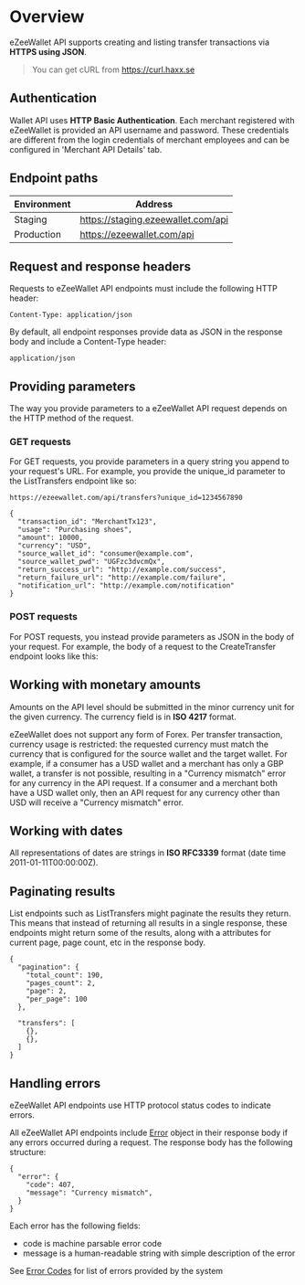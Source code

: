 # Overview

eZeeWallet API supports creating and listing transfer transactions via **HTTPS using JSON**.

> You can get cURL from <a href='https://curl.haxx.se'>https://curl.haxx.se</a>

## Authentication

Wallet API uses **HTTP Basic Authentication**. Each merchant registered with eZeeWallet is provided an API username and password. These credentials are different from the login credentials of merchant employees and can be configured in 'Merchant API Details' tab.

## Endpoint paths

| Environment | Address                            |
|-------------|------------------------------------|
| Staging     | https://staging.ezeewallet.com/api |
| Production  | https://ezeewallet.com/api         |

## Request and response headers

Requests to eZeeWallet API endpoints must include the following HTTP header:

`Content-Type: application/json`

By default, all endpoint responses provide data as JSON in the response body and include a Content-Type header:

`application/json`

## Providing parameters

The way you provide parameters to a eZeeWallet API request depends on the HTTP method of the request.

### GET requests

For GET requests, you provide parameters in a query string you append to your request's URL. For example, you provide the unique_id parameter to the ListTransfers endpoint like so:

`https://ezeewallet.com/api/transfers?unique_id=1234567890`

```shell
{
  "transaction_id": "MerchantTx123",
  "usage": "Purchasing shoes",
  "amount": 10000,
  "currency": "USD",
  "source_wallet_id": "consumer@example.com",
  "source_wallet_pwd": "UGFzc3dvcmQx",
  "return_success_url": "http://example.com/success",
  "return_failure_url": "http://example.com/failure",
  "notification_url": "http://example.com/notification"
}
```

### POST requests

For POST requests, you instead provide parameters as JSON in the body of your request. For example, the body of a request to the CreateTransfer endpoint looks like this:

## Working with monetary amounts

Amounts on the API level should be submitted in the minor currency unit for the given currency.
The currency field is in **ISO 4217** format.

eZeeWallet does not support any form of Forex. Per transfer transaction, currency usage is restricted: the requested currency must match the currency that is configured for the source wallet and the target wallet. For example, if a consumer has a USD wallet and a merchant has only a GBP wallet, a transfer is not possible, resulting in a "Currency mismatch" error for any currency in the API request. If a consumer and a merchant both have a USD wallet only, then an API request for any currency other than USD will receive a "Currency mismatch" error.

## Working with dates

All representations of dates are strings in **ISO RFC3339** format (date time 2011-01-11T00:00:00Z).

## Paginating results

List endpoints such as ListTransfers might paginate the results they return. This means that instead of returning all results in a single response, these endpoints might return some of the results, along with a attributes for current page, page count, etc in the response body.

```shell
{
  "pagination": {
    "total_count": 190,
    "pages_count": 2,
    "page": 2,
    "per_page": 100
  },

  "transfers": [
    {},
    {},
  ]
}
```

## Handling errors

eZeeWallet API endpoints use HTTP protocol status codes to indicate errors.

All eZeeWallet API endpoints include [Error](#error) object in their response body if any errors occurred during a request. The response body has the following structure:

```shell
{
  "error": {
    "code": 407,
    "message": "Currency mismatch",
  }
}
```

Each error has the following fields:

* code is machine parsable error code
* message is a human-readable string with simple description of the error

See [Error Codes](#errors) for list of errors provided by the system
